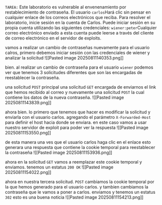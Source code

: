 `TAREA:` Este laboratorio es vulnerable al envenenamiento por restablecimiento de contraseña. El usuario `carlos`Hará clic sin pensar en cualquier enlace de los correos electrónicos que reciba. Para resolver el laboratorio, inicie sesión en la cuenta de Carlos. Puede iniciar sesión en su propia cuenta utilizando las siguientes credenciales: `wiener:peter`Cualquier correo electrónico enviado a esta cuenta puede leerse a través del cliente de correo electrónico en el servidor de exploits.

vamos a realizar un cambio de contraseñas nuevamente para el usuario calros, primero debemos iniciar sesión con las credenciales de wiener y analizar la solicitud
![[Pasted image 20250811140353.png]]

bien. al realizar un cambio de contraseña para el usuario `wiener` podemos ver que tenemos 3 solicitudes diferentes que son las encargadas de reestablecer la contraseña. 

una solicitud `POST` principal una solicitud `GET` encargada de enviarnos el link que hemos recibido al correo y nuevamente una solicitud `POST` la cual contiene los datos de la nueva contraseña. 
![[Pasted image 20250811143839.png]]

ahora bien. lo primero que tenemos que hacer es modificar la solicitud y enviarla con el usuario carlos. agregando el parámetro `X-Forwarded-Host` para definir el host hacia donde se enviara. en este caso vamos a usar nuestro servidor de exploit para poder ver la respuesta
![[Pasted image 20250811153550.png]]

de esta manera una ves que el usuario carlos haga clic en el enlace esto generara una respuesta que contiene la cookie temporal para reestablecer la contraseña
![[Pasted image 20250811153936.png]]

ahora en la solicitud `GET` vamos a reemplazar este cookie temporal y enviamos. tenemos un estatus `200 OK` 
![[Pasted image 20250811154022.png]]

ahora en nuestra tercera solicitud. `POST` cambiamos la cookie temporal por la que hemos generado para el usuario carlos. y tambien cambiamos la contraseña que le vamos a poner a carlos. enviamos y tenemos un estatus `302` esto es una buena noticia
![[Pasted image 20250811154213.png]]


